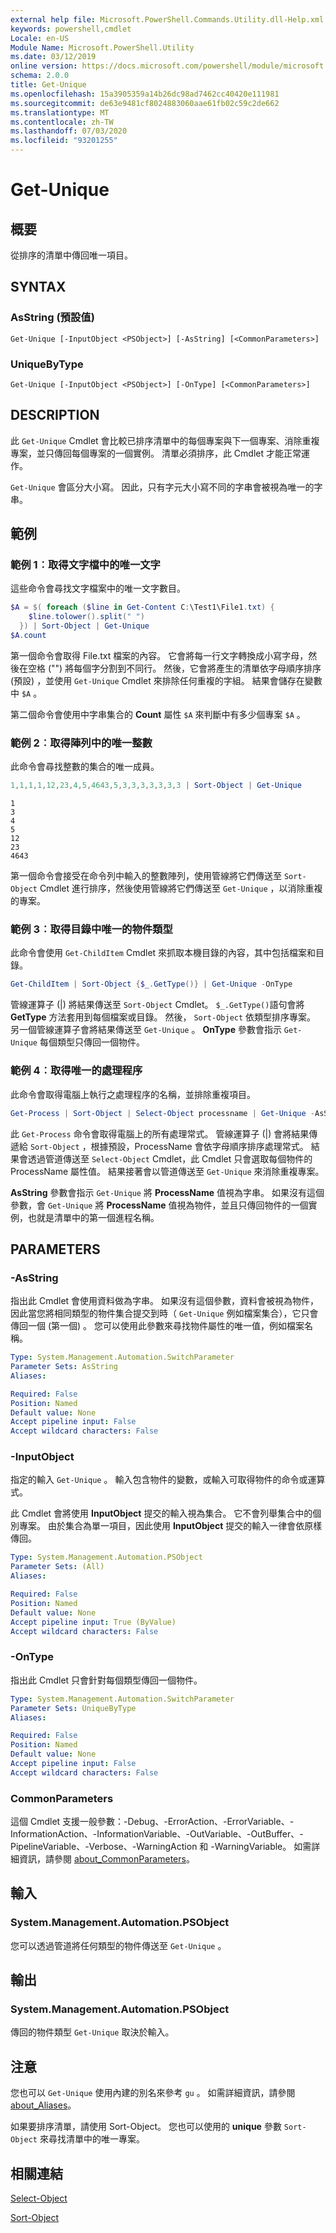 ```yaml
---
external help file: Microsoft.PowerShell.Commands.Utility.dll-Help.xml
keywords: powershell,cmdlet
Locale: en-US
Module Name: Microsoft.PowerShell.Utility
ms.date: 03/12/2019
online version: https://docs.microsoft.com/powershell/module/microsoft.powershell.utility/get-unique?view=powershell-7&WT.mc_id=ps-gethelp
schema: 2.0.0
title: Get-Unique
ms.openlocfilehash: 15a3905359a14b26dc98ad7462cc40420e111981
ms.sourcegitcommit: de63e9481cf8024883060aae61fb02c59c2de662
ms.translationtype: MT
ms.contentlocale: zh-TW
ms.lasthandoff: 07/03/2020
ms.locfileid: "93201255"
---
```

# Get-Unique

## 概要
從排序的清單中傳回唯一項目。

## SYNTAX

### AsString (預設值)

```
Get-Unique [-InputObject <PSObject>] [-AsString] [<CommonParameters>]
```

### UniqueByType

```
Get-Unique [-InputObject <PSObject>] [-OnType] [<CommonParameters>]
```

## DESCRIPTION

此 `Get-Unique` Cmdlet 會比較已排序清單中的每個專案與下一個專案、消除重複專案，並只傳回每個專案的一個實例。 清單必須排序，此 Cmdlet 才能正常運作。

`Get-Unique` 會區分大小寫。 因此，只有字元大小寫不同的字串會被視為唯一的字串。

## 範例

### 範例 1︰取得文字檔中的唯一文字

這些命令會尋找文字檔案中的唯一文字數目。

```powershell
$A = $( foreach ($line in Get-Content C:\Test1\File1.txt) {
    $line.tolower().split(" ")
  }) | Sort-Object | Get-Unique
$A.count
```

第一個命令會取得 File.txt 檔案的內容。 它會將每一行文字轉換成小寫字母，然後在空格 ("") 將每個字分割到不同行。 然後，它會將產生的清單依字母順序排序 (預設) ，並使用 `Get-Unique` Cmdlet 來排除任何重複的字組。 結果會儲存在變數中 `$A` 。

第二個命令會使用中字串集合的 **Count** 屬性 `$A` 來判斷中有多少個專案 `$A` 。

### 範例 2︰取得陣列中的唯一整數

此命令會尋找整數的集合的唯一成員。

```powershell
1,1,1,1,12,23,4,5,4643,5,3,3,3,3,3,3,3 | Sort-Object | Get-Unique
```

```Output
1
3
4
5
12
23
4643
```

第一個命令會接受在命令列中輸入的整數陣列，使用管線將它們傳送至 `Sort-Object` Cmdlet 進行排序，然後使用管線將它們傳送至 `Get-Unique` ，以消除重複的專案。

### 範例 3︰取得目錄中唯一的物件類型

此命令會使用 `Get-ChildItem` Cmdlet 來抓取本機目錄的內容，其中包括檔案和目錄。

```powershell
Get-ChildItem | Sort-Object {$_.GetType()} | Get-Unique -OnType
```

管線運算子 (|) 將結果傳送至 `Sort-Object` Cmdlet。 `$_.GetType()`語句會將 **GetType** 方法套用到每個檔案或目錄。 然後， `Sort-Object` 依類型排序專案。 另一個管線運算子會將結果傳送至 `Get-Unique` 。 **OnType** 參數會指示 `Get-Unique` 每個類型只傳回一個物件。

### 範例 4︰取得唯一的處理程序

此命令會取得電腦上執行之處理程序的名稱，並排除重複項目。

```powershell
Get-Process | Sort-Object | Select-Object processname | Get-Unique -AsString
```

此 `Get-Process` 命令會取得電腦上的所有處理常式。 管線運算子 (|) 會將結果傳遞給 `Sort-Object` ，根據預設，ProcessName 會依字母順序排序處理常式。 結果會透過管道傳送至 `Select-Object` Cmdlet，此 Cmdlet 只會選取每個物件的 ProcessName 屬性值。 結果接著會以管道傳送至 `Get-Unique` 來消除重複專案。

**AsString** 參數會指示 `Get-Unique` 將 **ProcessName** 值視為字串。
如果沒有這個參數，會 `Get-Unique` 將 **ProcessName** 值視為物件，並且只傳回物件的一個實例，也就是清單中的第一個進程名稱。

## PARAMETERS

### -AsString

指出此 Cmdlet 會使用資料做為字串。 如果沒有這個參數，資料會被視為物件，因此當您將相同類型的物件集合提交到時（ `Get-Unique` 例如檔案集合），它只會傳回一個 (第一個) 。 您可以使用此參數來尋找物件屬性的唯一值，例如檔案名稱。

```yaml
Type: System.Management.Automation.SwitchParameter
Parameter Sets: AsString
Aliases:

Required: False
Position: Named
Default value: None
Accept pipeline input: False
Accept wildcard characters: False
```

### -InputObject

指定的輸入 `Get-Unique` 。 輸入包含物件的變數，或輸入可取得物件的命令或運算式。

此 Cmdlet 會將使用 **InputObject** 提交的輸入視為集合。 它不會列舉集合中的個別專案。 由於集合為單一項目，因此使用 **InputObject** 提交的輸入一律會依原樣傳回。

```yaml
Type: System.Management.Automation.PSObject
Parameter Sets: (All)
Aliases:

Required: False
Position: Named
Default value: None
Accept pipeline input: True (ByValue)
Accept wildcard characters: False
```

### -OnType

指出此 Cmdlet 只會針對每個類型傳回一個物件。

```yaml
Type: System.Management.Automation.SwitchParameter
Parameter Sets: UniqueByType
Aliases:

Required: False
Position: Named
Default value: None
Accept pipeline input: False
Accept wildcard characters: False
```

### CommonParameters

這個 Cmdlet 支援一般參數：-Debug、-ErrorAction、-ErrorVariable、-InformationAction、-InformationVariable、-OutVariable、-OutBuffer、-PipelineVariable、-Verbose、-WarningAction 和 -WarningVariable。 如需詳細資訊，請參閱 [about_CommonParameters](https://go.microsoft.com/fwlink/?LinkID=113216)。

## 輸入

### System.Management.Automation.PSObject

您可以透過管道將任何類型的物件傳送至 `Get-Unique` 。

## 輸出

### System.Management.Automation.PSObject

傳回的物件類型 `Get-Unique` 取決於輸入。

## 注意

您也可以 `Get-Unique` 使用內建的別名來參考 `gu` 。 如需詳細資訊，請參閱 [about_Aliases](../Microsoft.PowerShell.Core/About/about_Aliases.md)。

如果要排序清單，請使用 Sort-Object。 您也可以使用的 **unique** 參數 `Sort-Object` 來尋找清單中的唯一專案。

## 相關連結

[Select-Object](Select-Object.md)

[Sort-Object](Sort-Object.md)

